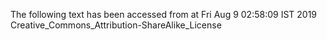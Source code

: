 The following text has been accessed from at Fri Aug 9 02:58:09 IST 2019
Creative_Commons_Attribution-ShareAlike_License
